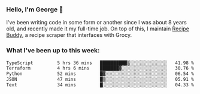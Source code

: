 ### Hello, I'm George 👋

I've been writing code in some form or another since I was about 8 years old, and recently made it my full-time job. On top of this, I maintain [Recipe Buddy](https://github.com/georgegebbett/recipe-buddy), a recipe scraper that interfaces with Grocy.  

<!--
**georgegebbett/georgegebbett** is a ✨ _special_ ✨ repository because its `README.md` (this file) appears on your GitHub profile.

Here are some ideas to get you started:

- 🔭 I’m currently working on ...
- 🌱 I’m currently learning ...
- 👯 I’m looking to collaborate on ...
- 🤔 I’m looking for help with ...
- 💬 Ask me about ...
- 📫 How to reach me: ...
- 😄 Pronouns: ...
- ⚡ Fun fact: ...
-->

### What I've been up to this week:
<!--START_SECTION:waka-->

```txt
TypeScript         5 hrs 36 mins   ██████████▒░░░░░░░░░░░░░░   41.98 %
Terraform          4 hrs 6 mins    ███████▓░░░░░░░░░░░░░░░░░   30.76 %
Python             52 mins         █▓░░░░░░░░░░░░░░░░░░░░░░░   06.54 %
JSON               47 mins         █▒░░░░░░░░░░░░░░░░░░░░░░░   05.91 %
Text               34 mins         █░░░░░░░░░░░░░░░░░░░░░░░░   04.33 %
```

<!--END_SECTION:waka-->
